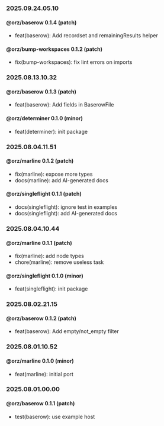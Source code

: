### 2025.09.24.05.10

#### @orz/baserow 0.1.4 (patch)

- feat(baserow): Add recordset and remainingResults helper

#### @orz/bump-workspaces 0.1.2 (patch)

- fix(bump-workspaces): fix lint errors on imports

### 2025.08.13.10.32

#### @orz/baserow 0.1.3 (patch)

- feat(baserow): Add fields in BaserowFile

#### @orz/determiner 0.1.0 (minor)

- feat(determiner): init package

### 2025.08.04.11.51

#### @orz/marline 0.1.2 (patch)

- fix(marline): expose more types
- docs(marline): add AI-generated docs

#### @orz/singleflight 0.1.1 (patch)

- docs(singleflight): ignore test in examples
- docs(singleflight): add AI-generated docs

### 2025.08.04.10.44

#### @orz/marline 0.1.1 (patch)

- fix(marline): add node types
- chore(marline): remove useless task

#### @orz/singleflight 0.1.0 (minor)

- feat(singleflight): init package

### 2025.08.02.21.15

#### @orz/baserow 0.1.2 (patch)

- feat(baserow): Add empty/not_empty filter

### 2025.08.01.10.52

#### @orz/marline 0.1.0 (minor)

- feat(marline): initial port

### 2025.08.01.00.00

#### @orz/baserow 0.1.1 (patch)

- test(baserow): use example host

